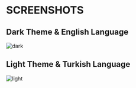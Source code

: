 # SCREENSHOTS

## Dark Theme & English Language
![dark](https://github.com/user-attachments/assets/c4551b92-1a9d-4535-8e16-581650c7f034)

## Light Theme & Turkish Language
![light](https://github.com/user-attachments/assets/ea9d6379-0ed3-4de5-999a-34f04b277fea)
